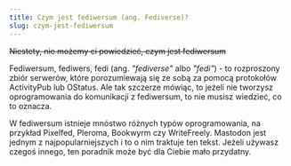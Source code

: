 ```yaml
---
title: Czym jest fediwersum (ang. Fediverse)?
slug: czym-jest-fediwersum
---
```


~~Niestety, nie możemy ci powiedzieć, czym jest fediwersum~~

Fediwersum, fediwers, fedi (ang. _"fediverse"_ albo _"fedi"_) - to rozproszony zbiór serwerów, które porozumiewają się ze sobą za pomocą protokołów ActivityPub lub OStatus. Ale tak szczerze mówiąc, to jeżeli nie tworzysz oprogramowania do komunikacji z fediwersum, to nie musisz wiedzieć, co to oznacza.

W fediwersum istnieje mnóstwo różnych typów oprogramowania, na przykład Pixelfed, Pleroma, Bookwyrm czy WriteFreely. Mastodon jest jednym z najpopularniejszych i to o nim traktuje ten tekst. Jeżeli używasz czegoś innego, ten poradnik może być dla Ciebie mało przydatny.
